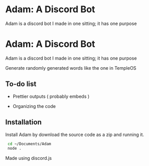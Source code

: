 
# Adam: A Discord Bot

Adam is a discord bot I made in one sitting; it has one purpose


# Adam: A Discord Bot

Adam is a discord bot I made in one sitting; it has one purpose

Generate randomly generated words like the one in TempleOS


## To-do list

- Prettier outputs ( probably embeds )

- Organizing the code


## Installation

Install Adam by download the source code as a zip and running it.

```bash
 cd ~/Documents/Adam
 node .
```
Made using discord.js
